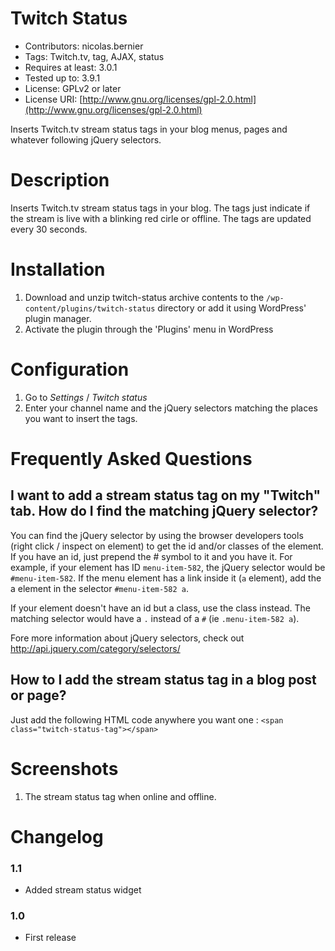 Twitch Status
=============

* Contributors: nicolas.bernier
* Tags: Twitch.tv, tag, AJAX, status
* Requires at least: 3.0.1
* Tested up to: 3.9.1
* License: GPLv2 or later
* License URI: [http://www.gnu.org/licenses/gpl-2.0.html](http://www.gnu.org/licenses/gpl-2.0.html)

Inserts Twitch.tv stream status tags in your blog menus, pages and whatever following jQuery selectors.

Description
===========

Inserts Twitch.tv stream status tags in your blog. The tags just indicate if the stream is live with a blinking red cirle or offline. The tags are updated every 30 seconds.

Installation
============

1. Download and unzip twitch-status archive contents to the `/wp-content/plugins/twitch-status` directory or add it using WordPress' plugin manager.
2. Activate the plugin through the 'Plugins' menu in WordPress

Configuration
=============

1. Go to *Settings* / *Twitch status*
2. Enter your channel name and the jQuery selectors matching the places you want to insert the tags.

Frequently Asked Questions
==========================

I want to add a stream status tag on my "Twitch" tab. How do I find the matching jQuery selector?
-------------------------------------------------------------------------------------------------

You can find the jQuery selector by using the browser developers tools (right click / inspect on element) to get the id and/or classes of the element. If you have an id, just prepend the # symbol to it and you have it. For example, if your element has ID `menu-item-582`, the jQuery selector would be `#menu-item-582`. If the menu element has a link inside it (`a` element), add the a element in the selector `#menu-item-582 a`.

If your element doesn't have an id but a class, use the class instead. The matching selector would have a `.` instead of a `#` (ie `.menu-item-582 a`).

Fore more information about jQuery selectors, check out http://api.jquery.com/category/selectors/ 

How to I add the stream status tag in a blog post or page?
----------------------------------------------------------

Just add the following HTML code anywhere you want one : `<span class="twitch-status-tag"></span>`

Screenshots
===========

1. The stream status tag when online and offline.

Changelog
=========

### 1.1
* Added stream status widget

### 1.0

* First release